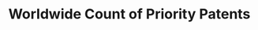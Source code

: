 ---
citation: 'De Rassenfosse, G., Dernis, H., Guellec, D., Picci, L., & van Pottelsberghe
  de la Potterie, B. (2013). The worldwide count of priority patents: A new indicator
  of inventive activity. Research Policy, 42(3), 720–737. doi:10.1016/j.respol.2012.11.002 '
code: http://www.gder.info/download_wwc_mysql.html
cost: None
description: The goal of the project was to produce a dataset of priority patent applications
  filed across the globe, allocated by inventor and applicant location.
location: http://www.gder.info/download_wwc_excel.html
record_creation_timestamp: 11/23/2020 17:20:46
shortname: priority_patents
title: Worldwide Count of Priority Patents
uuid: 068fb03e-642a-4896-b61c-ff6a16251e08
---